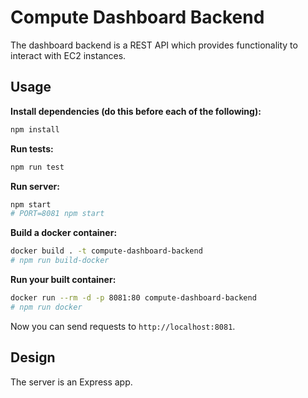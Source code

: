 # Compute Dashboard Backend

The dashboard backend is a REST API which provides functionality to interact
with EC2 instances.

## Usage

**Install dependencies (do this before each of the following):**

```sh
npm install
```

**Run tests:**

```sh
npm run test
```

**Run server:**

```sh
npm start
# PORT=8081 npm start
```

**Build a docker container:**

```sh
docker build . -t compute-dashboard-backend
# npm run build-docker
```

**Run your built container:**

```sh
docker run --rm -d -p 8081:80 compute-dashboard-backend
# npm run docker
```

Now you can send requests to `http://localhost:8081`.

## Design

The server is an Express app.
